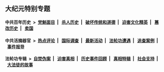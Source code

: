 ## 大纪元特别专题

#### 中共百年历史 &nbsp;>&nbsp; [党魁面目](indexes/nf1176107/README.md?11210430) &nbsp;| &nbsp; [杀人历史](indexes/nf1176106/README.md?11210430) &nbsp;| &nbsp; [破坏传统和道德](indexes/nf1176106/README.md?11210430) &nbsp;| &nbsp; [迫害文化精英](indexes/nf1176111/README.md?11210430) &nbsp;| &nbsp; [篡改历史](indexes/nf1176115/README.md?11210430) &nbsp;| &nbsp; [卖国](indexes/nf1176117/README.md?11210430) 

#### 中共活摘器官 &nbsp;>&nbsp; [热点评论](indexes/nf5879/README.md?11210430) &nbsp;| &nbsp; [国际调查](indexes/nf5947/README.md?11210430) &nbsp;| &nbsp; [最新活动](indexes/nf5883/README.md?11210430) &nbsp;| &nbsp; [法轮功遭遇](indexes/nf5881/README.md?11210430) &nbsp;| &nbsp; [追查案例](indexes/nf5880/README.md?11210430) &nbsp;| &nbsp; [事件报导](indexes/nf5877/README.md?11210430) 

#### 法轮功专辑 &nbsp;>&nbsp; [自焚伪案](indexes/nf5562/README.md?11210430) &nbsp;| &nbsp; [迫害真相](indexes/nf4379/README.md?11210430) &nbsp;| &nbsp; [历史事件回顾](indexes/nf5793/README.md?11210430) &nbsp;| &nbsp; [真相特辑](indexes/nf4389/README.md?11210430) &nbsp;| &nbsp; [社会支持](indexes/nf4386/README.md?11210430) &nbsp;| &nbsp; [大法徒的故事](indexes/nf1147481/README.md?11210430) 
